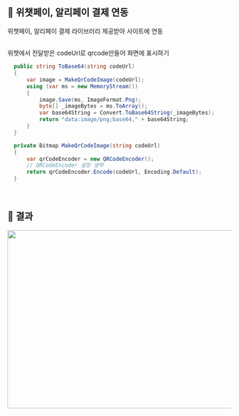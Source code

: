 
<br>

## 📌 위챗페이, 알리페이 결제 연동

위챗페이, 알리페이 결제 라이브러리 제공받아 사이트에 연동  


## 

위챗에서 전달받은 codeUrl로 qrcode만들어 화면에 표시하기

``` C#
  public string ToBase64(string codeUrl)
  {
      var image = MakeQrCodeImage(codeUrl);
      using (var ms = new MemoryStream())
      {
          image.Save(ms, ImageFormat.Png);
          byte[] _imageBytes = ms.ToArray();
          var base64String = Convert.ToBase64String(_imageBytes);
          return "data:image/png;base64," + base64String;
      }
  }

  private Bitmap MakeQrCodeImage(string codeUrl)
  {
      var qrCodeEncoder = new QRCodeEncoder();
      // QRCodeEncoder 설정 생략
      return qrCodeEncoder.Encode(codeUrl, Encoding.Default);
  }
```

<br>

## 📌 결과

<img src="./Image/alipay.gif" width="700" height="400">
